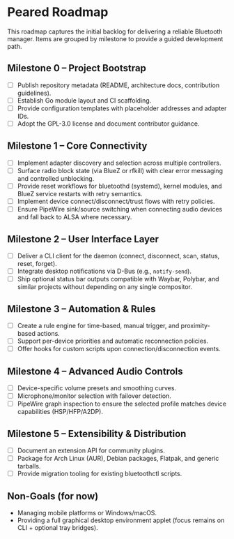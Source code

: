# Peared Roadmap

This roadmap captures the initial backlog for delivering a reliable Bluetooth
manager. Items are grouped by milestone to provide a guided development path.

## Milestone 0 – Project Bootstrap
- [ ] Publish repository metadata (README, architecture docs, contribution
      guidelines).
- [ ] Establish Go module layout and CI scaffolding.
- [ ] Provide configuration templates with placeholder addresses and adapter IDs.
- [ ] Adopt the GPL-3.0 license and document contributor guidance.

## Milestone 1 – Core Connectivity
- [ ] Implement adapter discovery and selection across multiple controllers.
- [ ] Surface radio block state (via BlueZ or rfkill) with clear error messaging
      and controlled unblocking.
- [ ] Provide reset workflows for bluetoothd (systemd), kernel modules, and
      BlueZ service restarts with retry semantics.
- [ ] Implement device connect/disconnect/trust flows with retry policies.
- [ ] Ensure PipeWire sink/source switching when connecting audio devices and
      fall back to ALSA where necessary.

## Milestone 2 – User Interface Layer
- [ ] Deliver a CLI client for the daemon (connect, disconnect, scan, status,
      reset, forget).
- [ ] Integrate desktop notifications via D-Bus (e.g., `notify-send`).
- [ ] Ship optional status bar outputs compatible with Waybar, Polybar, and
      similar projects without depending on any single compositor.

## Milestone 3 – Automation & Rules
- [ ] Create a rule engine for time-based, manual trigger, and proximity-based
      actions.
- [ ] Support per-device priorities and automatic reconnection policies.
- [ ] Offer hooks for custom scripts upon connection/disconnection events.

## Milestone 4 – Advanced Audio Controls
- [ ] Device-specific volume presets and smoothing curves.
- [ ] Microphone/monitor selection with failover detection.
- [ ] PipeWire graph inspection to ensure the selected profile matches device
      capabilities (HSP/HFP/A2DP).

## Milestone 5 – Extensibility & Distribution
- [ ] Document an extension API for community plugins.
- [ ] Package for Arch Linux (AUR), Debian packages, Flatpak, and generic
      tarballs.
- [ ] Provide migration tooling for existing bluetoothctl scripts.

## Non-Goals (for now)
- Managing mobile platforms or Windows/macOS.
- Providing a full graphical desktop environment applet (focus remains on CLI +
  optional tray bridges).

